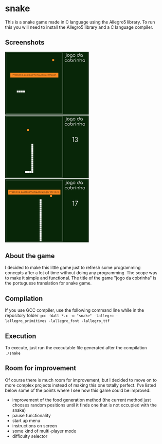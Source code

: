 # snake
This is a snake game made in C language using the Allegro5 library.
To run this you will need to install the Allegro5 library and a C language compiler.

## Screenshots
<img src="/Screenshots/snake1.png" width="275"> <img src="/Screenshots/snake2.png" width="275"> <img src="/Screenshots/snake3.png" width="275">


## About the game
I decided to make this little game just to refresh some programming concepts after a
lot of time without doing any programming. The scope was to make it simple and functional.
The title of the game "jogo da cobrinha" is the portuguese translation for snake game.

## Compilation
  If you use GCC compiler, use the following command line while in the repository folder
  `gcc -Wall *.c -o "snake" -lallegro -lallegro_primitives -lallegro_font -lallegro_ttf`

## Execution
  To execute, just run the executable file generated after the compilation
  `./snake`

## Room for improvement
Of course there is much room for improvement, but I decided to move on to more complex
projects instead of making this one totally perfect. I've listed below some of the points where
I see how this game could be improved.
- improvement of the food generation method (the current method just chooses random positions until
  it finds one that is not occupied with the snake)
- pause functionality
- start up menu
- instructions on screen
- some kind of multi-player mode
- difficulty selector
